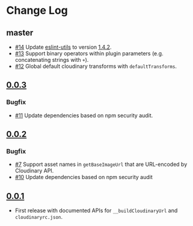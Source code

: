 # Change Log

## master

- [#14](https://github.com/trivago/babel-plugin-cloudinary/pull/14) Update [eslint-utils](https://github.com/mysticatea/eslint-utils) to version [1.4.2](https://github.com/mysticatea/eslint-utils/commit/4e1bc077c2a6bb00538d66b69a63c24de3463bed).
- [#13](https://github.com/trivago/babel-plugin-cloudinary/pull/13) Support binary operators within plugin parameters (e.g. concatenating strings with `+`).
- [#12](https://github.com/trivago/babel-plugin-cloudinary/pull/12) Global default cloudinary transforms with `defaultTransforms`.

## [0.0.3](https://github.com/trivago/babel-plugin-cloudinary/tree/0.0.3)

### Bugfix

- [#11](https://github.com/trivago/babel-plugin-cloudinary/pull/11) Update dependencies based on npm security audit.

## [0.0.2](https://github.com/trivago/babel-plugin-cloudinary/tree/0.0.2)

### Bugfix

- [#7](https://github.com/trivago/babel-plugin-cloudinary/issues/7) Support asset names in `getBaseImageUrl` that are URL-encoded by Cloudinary API.
- [#10](https://github.com/trivago/babel-plugin-cloudinary/pull/10) Update dependencies based on npm security audit

## [0.0.1](https://github.com/trivago/babel-plugin-cloudinary/tree/0.0.1)

- First release with documented APIs for `__buildCloudinaryUrl` and `cloudinaryrc.json`.
